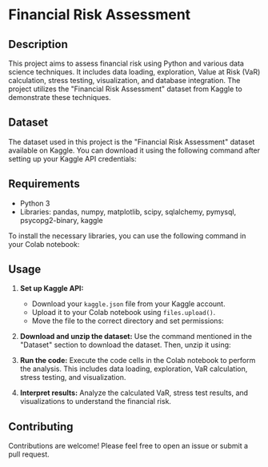 # Financial Risk Assessment

## Description

This project aims to assess financial risk using Python and various data science techniques. It includes data loading, exploration, Value at Risk (VaR) calculation, stress testing, visualization, and database integration. The project utilizes the "Financial Risk Assessment" dataset from Kaggle to demonstrate these techniques.

## Dataset

The dataset used in this project is the "Financial Risk Assessment" dataset available on Kaggle. You can download it using the following command after setting up your Kaggle API credentials:

## Requirements

- Python 3
- Libraries: pandas, numpy, matplotlib, scipy, sqlalchemy, pymysql, psycopg2-binary, kaggle

To install the necessary libraries, you can use the following command in your Colab notebook:

## Usage

1. **Set up Kaggle API:** 
   - Download your `kaggle.json` file from your Kaggle account.
   - Upload it to your Colab notebook using `files.upload()`.
   - Move the file to the correct directory and set permissions:

2. **Download and unzip the dataset:** Use the command mentioned in the "Dataset" section to download the dataset. Then, unzip it using:

3. **Run the code:** Execute the code cells in the Colab notebook to perform the analysis. This includes data loading, exploration, VaR calculation, stress testing, and visualization.
4. **Interpret results:** Analyze the calculated VaR, stress test results, and visualizations to understand the financial risk.

## Contributing

Contributions are welcome! Please feel free to open an issue or submit a pull request.
